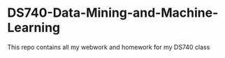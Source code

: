 # DS740-Data-Mining-and-Machine-Learning

This repo contains all my webwork and homework for my DS740 class
